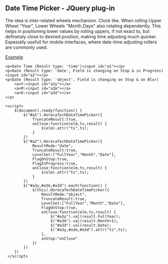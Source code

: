 <h2>Date Time Picker - JQuery plug-in</h2>
The idea is inter-related wheels mechanism. Clock like.
When rolling Upper Wheel "Year", Lower Wheels "Month,Days" also rotating dependently.
This helps in positioning lower values by rolling uppers, if not exact to, but definetaly close to desired position, making time adjusting much quicker.
Espesially usefull for mobile interfaces, where date-time adjusting rollers are commonly used.

[Example](http://rawgit.com/dmitrigur/Date-Time-Picker-Relational-Slider-/master/example.html)

	<p>Date Time (Result type: 'time')<input id="a1"></p>
	<p>Date (Result type: 'date', Field is changing on Stop & in Progress)<input id="a2"></p>
	<p>Date (Result type: 'object', Field is changing on Stop & on Blur)
		<a>Y:<input id="a3y"></a>
		<a>M:<input id="a3m"></a>
		<a>D:<input id="a3d"></a>
	</p> 
	
	<script>
		$(document).ready(function() {
			$("#a1").HorecaTechDateTimePicker({
				TruncateResult:true,
				onClose:function(elm,ts,result) {
					$(elm).attr("ts",ts);
				}
			})
			$("#a2").HorecaTechDateTimePicker({
				ResultMode:"date",
				TruncateResult:true,
				LevelSet:["FullYear","Month","Date"],
				FlagOnStop:true,
				FlagInProgress:true,
				onClose:function(elm,ts,result) {
					$(elm).attr("ts",ts);
				}
			})
			$("#a3y,#a3m,#a3d").each(function() {
				$(this).HorecaTechDateTimePicker({
					ResultMode:"object",
					TruncateResult:true,
					LevelSet:["FullYear","Month","Date"],
					FlagOnStop:true,
					onClose:function(elm,ts,result) {
						$("#a3y").val(result.FullYear);
						$("#a3m").val(result.Month+1);
						$("#a3d").val(result.Date);
						$("#a3y,#a3m,#a3d").attr("ts",ts);
					},
					onStop:"onClose"
				})
			})
		})    
	 </script>

